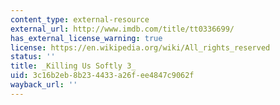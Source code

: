 ```yaml
---
content_type: external-resource
external_url: http://www.imdb.com/title/tt0336699/
has_external_license_warning: true
license: https://en.wikipedia.org/wiki/All_rights_reserved
status: ''
title: _Killing Us Softly 3_
uid: 3c16b2eb-8b23-4433-a26f-ee4847c9062f
wayback_url: ''
---
```

